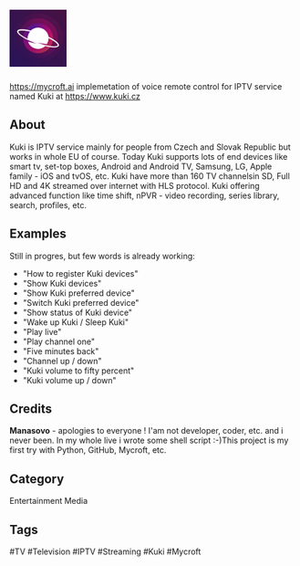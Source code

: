 # <img src="https://github.com/Manasovo/kuki-skill/blob/master/kuki_logo.jpg" width="100" height="100"/>

https://mycroft.ai implemetation of voice remote control for IPTV service named Kuki at https://www.kuki.cz

## About
Kuki is IPTV service mainly for people from Czech and Slovak Republic but works in whole EU of course. Today Kuki supports lots of end devices like smart tv, set-top boxes, Android and Android TV, Samsung, LG, Apple family - iOS and tvOS, etc. Kuki have more than 160 TV channelsin SD, Full HD and 4K streamed over internet with HLS protocol. Kuki offering advanced function like  time shift, nPVR - video recording, series library, search, profiles, etc.

## Examples
Still in progres, but few words is already working:

* "How to register Kuki devices"
* "Show Kuki devices"
* "Show Kuki preferred device"
* "Switch Kuki preferred device"
* "Show status of Kuki device"
* "Wake up Kuki / Sleep Kuki"
* "Play live"
* "Play channel one"
* "Five minutes back"
* "Channel up / down"
* "Kuki volume to fifty percent"
* "Kuki volume up / down"

## Credits
**Manasovo** - apologies to everyone ! I'am not developer, coder, etc. and i never been. In my whole live i wrote some shell script :-)This project is my first try with Python, GitHub, Mycroft, etc. 

## Category
Entertainment
Media

## Tags
#TV
#Television
#IPTV
#Streaming
#Kuki
#Mycroft


